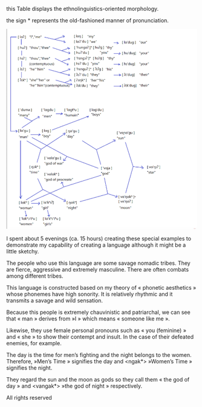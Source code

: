 this Table displays the ethnolinguistics-oriented morphology.

the sign * represents the old-fashioned manner of pronunciation.

![img](https://github.com/guenchi/language-creating/blob/master/img/cl2.png)
 

I spent about 5 evenings (ca. 15 hours) creating these special examples to demonstrate my capability of creating a language although it might be a little sketchy.

The people who use this language are some savage nomadic tribes. They are fierce, aggressive and extremely masculine. There are often combats among different  tribes.

This language is constructed based on my theory of « phonetic aesthetics » whose phonemes have high sonority. It is relatively rhythmic and it transmits a savage and wild sensation.

Because this people is extremely chauvinistic and patriarchal, we can see that <lagu> « man » derives from <la> »I » which means « someone like me ».

Likewise, they use female personal pronouns such as « you (feminine) » and « she » to show their contempt and insult. In the case of their defeated enemies, for example.

The day is the time for men’s fighting and the night belongs to the women. Therefore, <ngagu> »Men’s Time » signifies the day and <ngak*> »Women’s Time » signifies the night.

They regard the sun and the moon as gods so they call them <vangagu> « the god of day » and <vangak*> »the god of night » respectively.

All rights reserved 